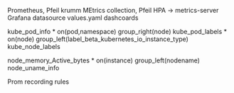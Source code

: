 Prometheus, Pfeil krumm
MEtrics collection, Pfeil HPA -> metrics-server
Grafana datasource values.yaml
dashcoards

kube_pod_info * on(pod,namespace) group_right(node) kube_pod_labels * on(node) group_left(label_beta_kubernetes_io_instance_type) kube_node_labels

node_memory_Active_bytes * on(instance) group_left(nodename) node_uname_info

Prom recording rules